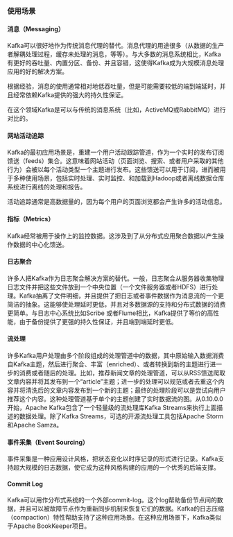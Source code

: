 ### 使用场景

#### 消息（Messaging）

Kafka可以很好地作为传统消息代理的替代。消息代理的用途很多（从数据的生产者解耦处理过程，缓存未处理的消息，等等）。与大多数的消息系统相比，Kafka有更好的吞吐量、内置分区、备份、并且容错，这使得Kafka成为大规模消息处理应用的好的解决方案。

根据经验，消息的使用通常相对地低吞吐量，但是可能需要较低的端到端延时，并且经常依赖Kafka提供的强大的持久性保证。

在这个领域Kafka是可以与传统的消息系统（比如，ActiveMQ或RabbitMQ）进行对比的。

#### 网站活动追踪

Kafka的最初应用场景是，重建一个用户活动跟踪管道，作为一个实时的发布订阅馈送（feeds）集合。这意味着网站活动（页面浏览、搜索、或者用户采取的其他行为）会被以每个活动类型一个主题进行发布。这些馈送可以用于订阅，进而被用于多种使用场景，包括实时处理、实时监控、和加载到Hadoop或者离线数据仓库系统进行离线的处理和报告。

活动追踪通常是高数据量的，因为每个用户的页面浏览都会产生许多的活动信息。

#### 指标（Metrics）

Kafka经常被用于操作上的监控数据。这涉及到了从分布式应用聚合数据以产生操作数据的中心化馈送。

#### 日志聚合

许多人把Kafka作为日志聚合解决方案的替代。一般，日志聚合从服务器收集物理日志文件并把这些文件放到一个中央位置（一个文件服务器或者HDFS）进行处理。Kafka抽离了文件明细，并且提供了把日志或者事件数据作为消息流的一个更简洁的抽象。这能够使处理延时更低，并且对多数据源的支持和分布式数据的消费更简单。与日志中心系统比如Scribe 或者Flume相比，Kafka提供了等价的高性能，由于备份提供了更强的持久性保证，并且端到端延时更低。

#### 流处理

许多Kafka用户处理由多个阶段组成的处理管道中的数据，其中原始输入数据消费自Kafka主题，然后进行聚合、丰富（enriched）、或者转换到新的主题进行进一步的消费或者随后的处理。比如，推荐新闻文章的处理管道，可以从RSS馈送爬取文章内容并将其发布到一个“article”主题；进一步的处理可以规范或者去重这个内容并将清洗后的文章内容发布到一个新的主题；最终的处理阶段可以是尝试向用户推荐这个内容。这种处理管道基于单个的主题创建了实时数据流的图。从0.10.0.0开始，Apache Kafka包含了一个轻量级的流处理库Kafka Streams来执行上面描述的数据处理。除了Kafka Streams，可选的开源流处理工具包括Apache Storm和Apache Samza。

#### 事件采集（Event Sourcing）

事件采集是一种应用设计风格，把状态变化以时序记录的形式进行记录。Kafka支持超大规模的日志数据，使它成为这种风格构建的应用的一个优秀的后端支撑。

#### Commit Log

Kafka可以用作分布式系统的一个外部commit-log。这个log帮助备份节点间的数据，并且可以被故障节点作为重新同步机制来恢复它们的数据。Kafka的日志压缩（compaction）特性帮助支持了这种应用场景。在这种应用场景下，Kafka类似于Apache BookKeeper项目。